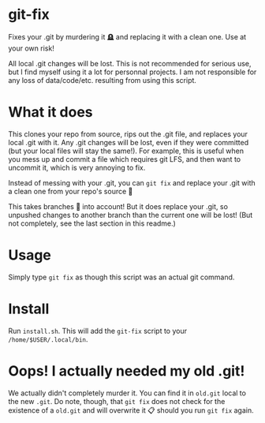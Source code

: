 # git-fix
Fixes your .git by murdering it 🪦 and replacing it with a clean one. Use at your own risk!

All local .git changes will be lost. This is not recommended for serious use, but I find myself using it a lot for personnal projects. I am not responsible for any loss of data/code/etc. resulting from using this script.

# What it does

This clones your repo from source, rips out the .git file, and replaces your local .git with it. Any .git changes will be lost, even if they were committed (but your local files will stay the same!). For example, this is useful when you mess up and commit a file which requires git LFS, and then want to uncommit it, which is very annoying to fix.

Instead of messing with your .git, you can `git fix` and replace your .git with a clean one from your repo's source 🧹

This takes branches 🌴 into account! But it does replace your .git, so unpushed changes to another branch than the current one will be lost! (But not completely, see the last section in this readme.)

# Usage

Simply type `git fix` as though this script was an actual git command. 

# Install

Run `install.sh`. This will add the `git-fix` script to your `/home/$USER/.local/bin`.

# Oops! I actually needed my old .git!

We actually didn't completely murder it. You can find it in `old.git` local to the new `.git`. Do note, though, that `git fix` does not check for the existence of a `old.git` and will overwrite it 📋 should you run `git fix` again.
